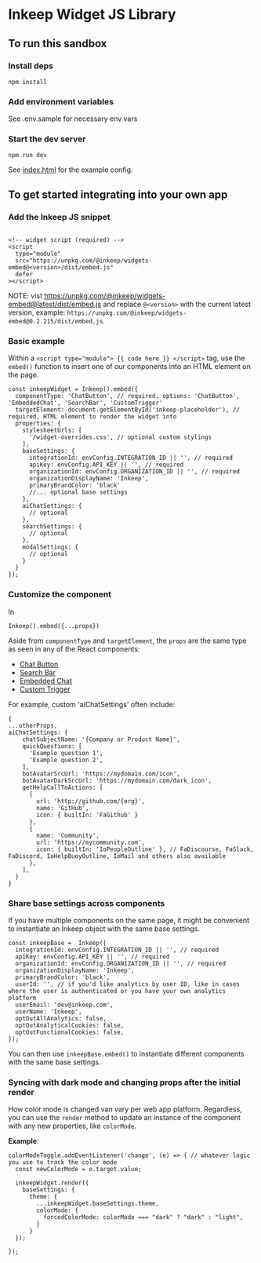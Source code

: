 # Inkeep Widget JS Library

## To run this sandbox

### Install deps

```
npm install
```

### Add environment variables

See .env.sample for necessary env vars

### Start the dev server

```
npm run dev
```

See [index.html](https://github.com/inkeep/starter-template-widgets-embed/blob/main/index.html) for the example config.

## To get started integrating into your own app

### Add the Inkeep JS snippet

```

<!-- widget script (required) -->
<script
  type="module"
  src="https://unpkg.com/@inkeep/widgets-embed@<version>/dist/embed.js"
  defer
></script>
```
NOTE:
vist https://unpkg.com/@inkeep/widgets-embed@latest/dist/embed.js
and replace `@<version>` with the current latest version, example: `https://unpkg.com/@inkeep/widgets-embed@0.2.215/dist/embed.js`. 

### Basic example

Within a `<script type="module"> {{ code here }} </script>` tag, use the `embed()` function to insert one of our components into an HTML element on the page.

```
const inkeepWidget = Inkeep().embed({
  componentType: 'ChatButton', // required, options: 'ChatButton', 'EmbeddedChat', 'SearchBar', 'CustomTrigger'
  targetElement: document.getElementById('inkeep-placeholder'), // required, HTML element to render the widget into
  properties: {
    stylesheetUrls: [
      '/widget-overrides.css', // optional custom stylings
    ],
    baseSettings: {
      integrationId: envConfig.INTEGRATION_ID || '', // required
      apiKey: envConfig.API_KEY || '', // required
      organizationId: envConfig.ORGANIZATION_ID || '', // required
      organizationDisplayName: 'Inkeep',
      primaryBrandColor: 'black'
      //... optional base settings
    },
    aiChatSettings: {
      // optional
    },
    searchSettings: {
      // optional 
    },
    modalSettings: {
      // optional
    }
  }
});
```

### Customize the component
In 

`Inkeep().embed({...props})`

Aside from `componentType` and `targetElement`, the `props` are the same type as seen in any of the React components:
- [Chat Button](https://docs.inkeep.com/react-components/chat-button)
- [Search Bar](https://docs.inkeep.com/react-components/search-bar)
- [Embedded Chat](https://docs.inkeep.com/react-components/embedded-chat)
- [Custom Trigger](https://docs.inkeep.com/react-components/custom-trigger)

For example, custom 'aiChatSettings' often include:
```
{
...otherProps,
aiChatSettings: {
    chatSubjectName: '{Company or Product Name}',
    quickQuestions: [
      'Example question 1',
      'Example question 2',
    ],
    botAvatarSrcUrl: 'https://mydomain.com/icon',
    botAvatarDarkSrcUrl: 'https://mydomain.com/dark_icon',
    getHelpCallToActions: [
      {
        url: 'http://github.com/{org}',
        name: 'GitHub',
        icon: { builtIn: 'FaGithub' }
      },
      {
        name: 'Community',
        url: 'https://mycommunity.com',
        icon: { builtIn: 'IoPeopleOutline' }, // FaDiscourse, FaSlack, FaDiscord, IoHelpBuoyOutline, IoMail and others also available
      },
    ],
  }
}
```

### Share base settings across components

If you have multiple components on the same page, it might be convenient to instantiate an Inkeep object with the same base settings. 

```
const inkeepBase =  Inkeep({
  integrationId: envConfig.INTEGRATION_ID || '', // required
  apiKey: envConfig.API_KEY || '', // required
  organizationId: envConfig.ORGANIZATION_ID || '', // required
  organizationDisplayName: 'Inkeep',
  primaryBrandColor: 'black',
  userId: '', // if you'd like analytics by user ID, like in cases where the user is authenticated or you have your own analytics platform
  userEmail: 'dev@inkeep.com',
  userName: 'Inkeep',
  optOutAllAnalytics: false,
  optOutAnalyticalCookies: false,
  optOutFunctionalCookies: false,
});
```

You can then use `inkeepBase.embed()` to instantiate different components with the same base settings.

### Syncing with dark mode and changing props after the initial render
How color mode is changed van vary per web app platform. Regardless, you can use the `render` method to update an instance of the component with any new properties, like `colorMode`.

**Example**:
```
colorModeToggle.addEventListener('change', (e) => { // whatever logic you use to track the color mode
  const newColorMode = e.target.value;

  inkeepWidget.render({
    baseSettings: {
      theme: {
        ...inkeepWidget.baseSettings.theme,
        colorMode: {
          forcedColorMode: colorMode === "dark" ? "dark" : "light",
        }
      }
  });

});
```

